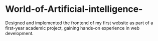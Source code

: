 # World-of-Artificial-intelligence-
Designed and implemented the frontend of my first website as part of a first-year academic project, gaining hands-on experience in web development.
